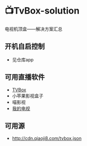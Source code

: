 # 📺TvBox-solution
电视机顶盒——解决方案汇总

## 开机自启控制
- 见仓库app

## 可用直播软件
- [TVBox](http://tvbox.clbug.com/)
- 小苹果影视盒子
- 喵影视
- [我的电视](https://github.com/yaoxieyoulei/mytv-android)

## 可用源
- http://cdn.qiaoji8.com/tvbox.json
